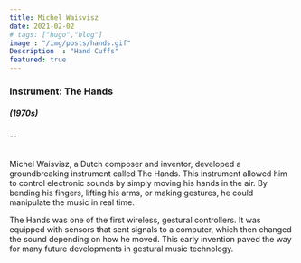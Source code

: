 ```yaml
---
title: Michel Waisvisz
date: 2021-02-02
# tags: ["hugo","blog"]
image : "/img/posts/hands.gif"
Description  : "Hand Cuffs"
featured: true
---
```



### Instrument: **The Hands**

##### (1970s)

###### --

Michel Waisvisz, a Dutch composer and inventor, developed a groundbreaking instrument called The Hands. This instrument allowed him to control electronic sounds by simply moving his hands in the air. By bending his fingers, lifting his arms, or making gestures, he could manipulate the music in real time.

The Hands was one of the first wireless, gestural controllers. It was equipped with sensors that sent signals to a computer, which then changed the sound depending on how he moved. This early invention paved the way for many future developments in gestural music technology.
